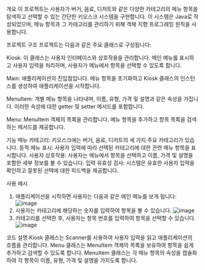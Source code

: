 개요
이 프로젝트는 사용자가 버거, 음료, 디저트와 같은 다양한 카테고리의 메뉴 항목을 탐색하고 선택할 수 있는 간단한 키오스크 시스템을 구현합니다. 이 시스템은 Java로 작성되었으며, 메뉴 항목과 그 카테고리를 관리하기 위해 객체 지향 프로그래밍 원칙을 사용합니다.

프로젝트 구조
프로젝트는 다음과 같은 주요 클래스로 구성됩니다:

Kiosk: 이 클래스는 사용자 인터페이스와 상호작용을 관리합니다. 메인 메뉴를 표시하고 사용자 입력을 처리하며, 사용자가 메뉴에서 항목을 선택할 수 있도록 합니다.

Main: 애플리케이션의 진입점입니다. 메뉴 항목을 초기화하고 Kiosk 클래스의 인스턴스를 생성하여 애플리케이션을 시작합니다.

MenuItem: 개별 메뉴 항목을 나타내며, 이름, 유형, 가격 및 설명과 같은 속성을 가집니다. 이러한 속성에 대한 getter 및 setter 메서드를 포함합니다.

Menu: MenuItem 객체의 목록을 관리합니다. 메뉴 항목을 추가하고 항목 목록을 검색하는 메서드를 제공합니다.

기능
메뉴 카테고리: 키오스크에는 버거, 음료, 디저트의 세 가지 주요 카테고리가 있습니다.
동적 메뉴 표시: 사용자 입력에 따라 선택된 카테고리에 대한 관련 메뉴 항목을 표시합니다.
사용자 상호작용: 사용자는 메뉴에서 항목을 선택하고 이름, 가격 및 설명을 포함한 세부 정보를 볼 수 있습니다.
입력 유효성 검사: 시스템은 유효한 사용자 입력을 확인하고 잘못된 선택에 대한 피드백을 제공합니다.

사용 예시
1. 애플리케이션을 시작하면 사용자는 다음과 같은 메인 메뉴를 보게 됩니다:
![image](https://github.com/user-attachments/assets/5f6ac51e-a6eb-42c6-bbb2-772f81745c56)
2. 사용자는 카테고리에 해당하는 숫자를 입력하여 항목을 볼 수 있습니다.
 ![image](https://github.com/user-attachments/assets/86ade459-0c77-4c7e-b700-df36cd5e09a4)
3. 카테고리를 선택한 후, 사용자는 항목 번호를 입력하여 항목을 선택할 수 있습니다.
 ![image](https://github.com/user-attachments/assets/a2023471-f7f7-495e-a9ea-ea87e291641d)

코드 설명
Kiosk 클래스는 Scanner를 사용하여 사용자 입력을 읽고 애플리케이션의 흐름을 관리합니다.
Menu 클래스는 MenuItem 객체의 목록을 보유하여 항목을 쉽게 추가하고 검색할 수 있도록 합니다.
MenuItem 클래스는 각 메뉴 항목의 속성을 캡슐화하여 각 항목이 이름, 유형, 가격 및 설명을 가지도록 합니다.
